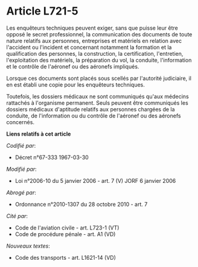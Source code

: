 # Article L721-5

Les enquêteurs techniques peuvent exiger, sans que puisse leur être opposé le secret professionnel, la communication des
documents de toute nature relatifs aux personnes, entreprises et matériels en relation avec l'accident ou l'incident et
concernant notamment la formation et la qualification des personnes, la construction, la certification, l'entretien,
l'exploitation des matériels, la préparation du vol, la conduite, l'information et le contrôle de l'aéronef ou des aéronefs
impliqués.

Lorsque ces documents sont placés sous scellés par l'autorité judiciaire, il en est établi une copie pour les enquêteurs
techniques.

Toutefois, les dossiers médicaux ne sont communiqués qu'aux médecins rattachés à l'organisme permanent. Seuls peuvent être
communiqués les dossiers médicaux d'aptitude relatifs aux personnes chargées de la conduite, de l'information ou du contrôle
de l'aéronef ou des aéronefs concernés.

**Liens relatifs à cet article**

_Codifié par_:

  - Décret n°67-333 1967-03-30

_Modifié par_:

  - Loi n°2006-10 du 5 janvier 2006 - art. 7 (V) JORF 6 janvier 2006

_Abrogé par_:

  - Ordonnance n°2010-1307 du 28 octobre 2010 - art. 7

_Cité par_:

  - Code de l'aviation civile - art. L723-1 (VT)
  - Code de procédure pénale - art. A1 (VD)

_Nouveaux textes_:

  - Code des transports - art. L1621-14 (VD)

